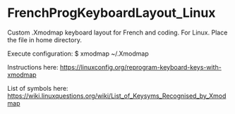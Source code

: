 # FrenchProgKeyboardLayout_Linux

Custom .Xmodmap keyboard layout for French and coding.
For Linux.
Place the file in home directory.

Execute configuration:
$ xmodmap ~/.Xmodmap

Instructions here:
https://linuxconfig.org/reprogram-keyboard-keys-with-xmodmap

List of symbols here:
https://wiki.linuxquestions.org/wiki/List_of_Keysyms_Recognised_by_Xmodmap
